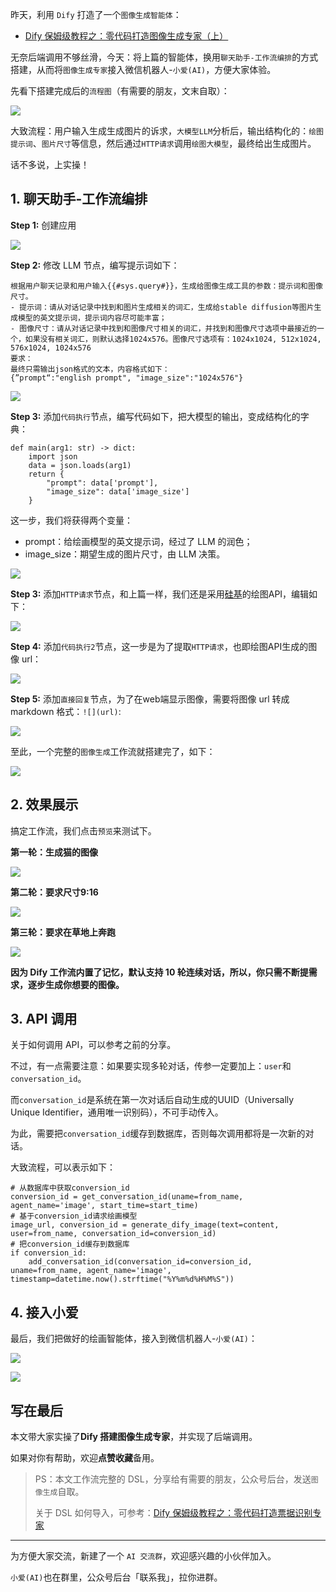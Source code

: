 ﻿
昨天，利用 `Dify` 打造了一个`图像生成智能体`：

- [Dify 保姆级教程之：零代码打造图像生成专家（上）](https://blog.csdn.net/u010522887/article/details/143874061)

无奈后端调用不够丝滑，今天：将上篇的智能体，换用`聊天助手-工作流编排`的方式搭建，从而将`图像生成专家`接入微信机器人-`小爱(AI)`，方便大家体验。

先看下搭建完成后的`流程图`（有需要的朋友，文末自取）：

![](https://img-blog.csdnimg.cn/img_convert/c43c6c80ef917d082f4aba56f65a5dac.png)

大致流程：用户输入生成生成图片的诉求，`大模型LLM`分析后，输出结构化的：`绘图提示词`、`图片尺寸`等信息，然后通过`HTTP请求`调用`绘图大模型`，最终给出生成图片。

话不多说，上实操！

## 1. 聊天助手-工作流编排

**Step 1:** 创建应用

![](https://img-blog.csdnimg.cn/img_convert/24578df8c8c325fac90b95fdc4921827.png)

**Step 2:** 修改 LLM 节点，编写提示词如下：
```
根据用户聊天记录和用户输入{{#sys.query#}}，生成给图像生成工具的参数：提示词和图像尺寸。
- 提示词：请从对话记录中找到和图片生成相关的词汇，生成给stable diffusion等图片生成模型的英文提示词，提示词内容尽可能丰富；
- 图像尺寸：请从对话记录中找到和图像尺寸相关的词汇，并找到和图像尺寸选项中最接近的一个，如果没有相关词汇，则默认选择1024x576。图像尺寸选项有：1024x1024, 512x1024, 576x1024, 1024x576
要求：
最终只需输出json格式的文本，内容格式如下：
{”prompt“:"english prompt", "image_size":"1024x576"}
```

![](https://img-blog.csdnimg.cn/img_convert/1a82b7d72a87327b34084d6583e0f00f.png)

**Step 3:** 添加`代码执行`节点，编写代码如下，把大模型的输出，变成结构化的字典：

```
def main(arg1: str) -> dict:
    import json
    data = json.loads(arg1)
    return {
        "prompt": data['prompt'],
        "image_size": data['image_size']
    }
```

这一步，我们将获得两个变量：
- prompt：给绘画模型的英文提示词，经过了 LLM 的润色；
- image_size：期望生成的图片尺寸，由 LLM 决策。

![](https://img-blog.csdnimg.cn/img_convert/06f04d3d10333fbad6803718096db8d9.png)

**Step 3:** 添加`HTTP请求`节点，和上篇一样，我们还是采用[硅基](https://cloud.siliconflow.cn/?referrer=clxv36914000l6xncevco3u1y)的绘图API，编辑如下：

![](https://img-blog.csdnimg.cn/img_convert/61e00fddf24c03189309aa1255788a6b.png)

**Step 4:** 添加`代码执行2`节点，这一步是为了提取`HTTP请求`，也即绘图API生成的图像 url：

![](https://img-blog.csdnimg.cn/img_convert/025c078b52a83df50467f1da01b406a9.png)

**Step 5:** 添加`直接回复`节点，为了在web端显示图像，需要将图像 url 转成 markdown 格式：`![](url)`:


![](https://img-blog.csdnimg.cn/img_convert/e1a9dbffbcf2802cb0ef61edbb36c348.png)


至此，一个完整的`图像生成`工作流就搭建完了，如下：

![](https://img-blog.csdnimg.cn/img_convert/c43c6c80ef917d082f4aba56f65a5dac.png)

## 2. 效果展示

搞定工作流，我们点击`预览`来测试下。

**第一轮：生成猫的图像**

![](https://img-blog.csdnimg.cn/img_convert/722592f6a84c858e46c6cc066a7a17e6.png)

**第二轮：要求尺寸9:16**

![](https://img-blog.csdnimg.cn/img_convert/082e5851e5bfc11e8d6b8957c12c4081.png)


**第三轮：要求在草地上奔跑**

![](https://img-blog.csdnimg.cn/img_convert/38c15664875052c3b06b8a20c54a7037.png)

**因为 Dify 工作流内置了记忆，默认支持 10 轮连续对话，所以，你只需不断提需求，逐步生成你想要的图像。**

## 3. API 调用

关于如何调用 API，可以参考之前的分享。

不过，有一点需要注意：如果要实现多轮对话，传参一定要加上：`user`和`conversation_id`。

而`conversation_id`是系统在第一次对话后自动生成的UUID（Universally Unique Identifier，通用唯一识别码），不可手动传入。

为此，需要把`conversation_id`缓存到数据库，否则每次调用都将是一次新的对话。

大致流程，可以表示如下：


```
# 从数据库中获取conversion_id
conversion_id = get_conversation_id(uname=from_name, agent_name='image', start_time=start_time)
# 基于conversion_id请求绘画模型
image_url, conversion_id = generate_dify_image(text=content, user=from_name, conversation_id=conversion_id)
# 把conversion_id缓存到数据库
if conversion_id:
    add_conversation_id(conversation_id=conversion_id, uname=from_name, agent_name='image', timestamp=datetime.now().strftime("%Y%m%d%H%M%S"))
```
## 4. 接入小爱
最后，我们把做好的绘画智能体，接入到微信机器人-`小爱(AI)`：

![](https://img-blog.csdnimg.cn/img_convert/5a2ad27aec2d74ae8e482a17a1a32a0e.png)

![](https://img-blog.csdnimg.cn/img_convert/08849158aeb3a31bec55303c96121364.png)

## 写在最后

本文带大家实操了**Dify 搭建图像生成专家**，并实现了后端调用。

如果对你有帮助，欢迎**点赞收藏**备用。

> PS：本文工作流完整的 DSL，分享给有需要的朋友，公众号后台，发送`图像生成`自取。
>
> 关于 DSL 如何导入，可参考：[Dify 保姆级教程之：零代码打造票据识别专家](https://zhuanlan.zhihu.com/p/5465385787)

--- 

为方便大家交流，新建了一个 `AI 交流群`，欢迎感兴趣的小伙伴加入。

`小爱(AI)`也在群里，公众号后台「联系我」，拉你进群。


